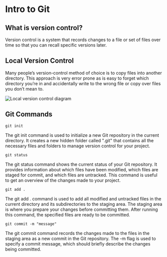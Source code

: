# Intro to Git

## What is version control?
Version control is a system that records changes to a file or set of files over time so that you can recall specific versions later.

## Local Version Control
Many people’s version-control method of choice is to copy files into another directory. This approach is very error prone as is easy to forget which directory you’re in and accidentally write to the wrong file or copy over files you don’t mean to.

![Local version control diagram](https://git-scm.com/book/en/v2/images/local.png)

## Git Commands
```
git init
```

The git init command is used to initialize a new Git repository in the current directory. It creates a new hidden folder called ".git" that contains all the necessary files and folders to manage version control for your project.
```
git status
```
The git status command shows the current status of your Git repository. It provides information about which files have been modified, which files are staged for commit, and which files are untracked. This command is useful to get an overview of the changes made to your project.
```
git add .
```
The git add . command is used to add all modified and untracked files in the current directory and its subdirectories to the staging area. The staging area is where you prepare your changes before committing them. After running this command, the specified files are ready to be committed.
```
git commit -m "message"
```
The git commit command records the changes made to the files in the staging area as a new commit in the Git repository. The -m flag is used to specify a commit message, which should briefly describe the changes being committed.
